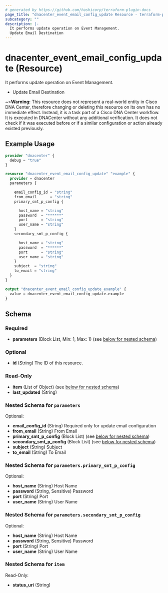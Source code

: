 ```yaml
---
# generated by https://github.com/hashicorp/terraform-plugin-docs
page_title: "dnacenter_event_email_config_update Resource - terraform-provider-dnacenter"
subcategory: ""
description: |-
  It performs update operation on Event Management.
  Update Email Destination
---
```


# dnacenter_event_email_config_update (Resource)

It performs update operation on Event Management.

- Update Email Destination

~>**Warning:**
This resource does not represent a real-world entity in Cisco DNA Center, therefore changing or deleting this resource on its own has no immediate effect.
Instead, it is a task part of a Cisco DNA Center workflow. It is executed in DNACenter without any additional verification. It does not check if it was executed before or if a similar configuration or action already existed previously.

## Example Usage

```terraform
provider "dnacenter" {
  debug = "true"
}

resource "dnacenter_event_email_config_update" "example" {
  provider = dnacenter
  parameters {

    email_config_id = "string"
    from_email      = "string"
    primary_smt_p_config {

      host_name = "string"
      password  = "******"
      port      = "string"
      user_name = "string"
    }
    secondary_smt_p_config {

      host_name = "string"
      password  = "******"
      port      = "string"
      user_name = "string"
    }
    subject  = "string"
    to_email = "string"
  }
}

output "dnacenter_event_email_config_update_example" {
  value = dnacenter_event_email_config_update.example
}
```

<!-- schema generated by tfplugindocs -->
## Schema

### Required

- **parameters** (Block List, Min: 1, Max: 1) (see [below for nested schema](#nestedblock--parameters))

### Optional

- **id** (String) The ID of this resource.

### Read-Only

- **item** (List of Object) (see [below for nested schema](#nestedatt--item))
- **last_updated** (String)

<a id="nestedblock--parameters"></a>
### Nested Schema for `parameters`

Optional:

- **email_config_id** (String) Required only for update email configuration
- **from_email** (String) From Email
- **primary_smt_p_config** (Block List) (see [below for nested schema](#nestedblock--parameters--primary_smt_p_config))
- **secondary_smt_p_config** (Block List) (see [below for nested schema](#nestedblock--parameters--secondary_smt_p_config))
- **subject** (String) Subject
- **to_email** (String) To Email

<a id="nestedblock--parameters--primary_smt_p_config"></a>
### Nested Schema for `parameters.primary_smt_p_config`

Optional:

- **host_name** (String) Host Name
- **password** (String, Sensitive) Password
- **port** (String) Port
- **user_name** (String) User Name


<a id="nestedblock--parameters--secondary_smt_p_config"></a>
### Nested Schema for `parameters.secondary_smt_p_config`

Optional:

- **host_name** (String) Host Name
- **password** (String, Sensitive) Password
- **port** (String) Port
- **user_name** (String) User Name



<a id="nestedatt--item"></a>
### Nested Schema for `item`

Read-Only:

- **status_uri** (String)


